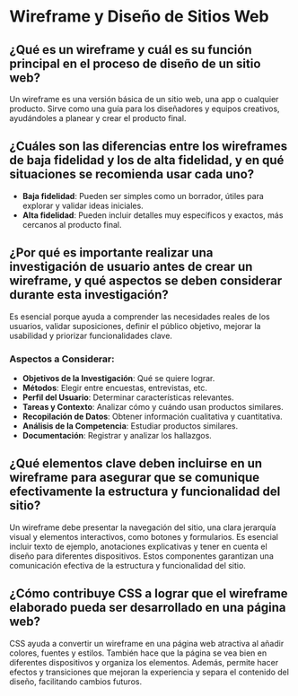 # Wireframe y Diseño de Sitios Web

## ¿Qué es un wireframe y cuál es su función principal en el proceso de diseño de un sitio web?
Un wireframe es una versión básica de un sitio web, una app o cualquier producto. Sirve como una guía para los diseñadores y equipos creativos, ayudándoles a planear y crear el producto final.

## ¿Cuáles son las diferencias entre los wireframes de baja fidelidad y los de alta fidelidad, y en qué situaciones se recomienda usar cada uno?
- **Baja fidelidad**: Pueden ser simples como un borrador, útiles para explorar y validar ideas iniciales.
- **Alta fidelidad**: Pueden incluir detalles muy específicos y exactos, más cercanos al producto final.

## ¿Por qué es importante realizar una investigación de usuario antes de crear un wireframe, y qué aspectos se deben considerar durante esta investigación?
Es esencial porque ayuda a comprender las necesidades reales de los usuarios, validar suposiciones, definir el público objetivo, mejorar la usabilidad y priorizar funcionalidades clave.

### Aspectos a Considerar:
- **Objetivos de la Investigación**: Qué se quiere lograr.
- **Métodos**: Elegir entre encuestas, entrevistas, etc.
- **Perfil del Usuario**: Determinar características relevantes.
- **Tareas y Contexto**: Analizar cómo y cuándo usan productos similares.
- **Recopilación de Datos**: Obtener información cualitativa y cuantitativa.
- **Análisis de la Competencia**: Estudiar productos similares.
- **Documentación**: Registrar y analizar los hallazgos.

## ¿Qué elementos clave deben incluirse en un wireframe para asegurar que se comunique efectivamente la estructura y funcionalidad del sitio?
Un wireframe debe presentar la navegación del sitio, una clara jerarquía visual y elementos interactivos, como botones y formularios. Es esencial incluir texto de ejemplo, anotaciones explicativas y tener en cuenta el diseño para diferentes dispositivos. Estos componentes garantizan una comunicación efectiva de la estructura y funcionalidad del sitio.

## ¿Cómo contribuye CSS a lograr que el wireframe elaborado pueda ser desarrollado en una página web?
CSS ayuda a convertir un wireframe en una página web atractiva al añadir colores, fuentes y estilos. También hace que la página se vea bien en diferentes dispositivos y organiza los elementos. Además, permite hacer efectos y transiciones que mejoran la experiencia y separa el contenido del diseño, facilitando cambios futuros.
